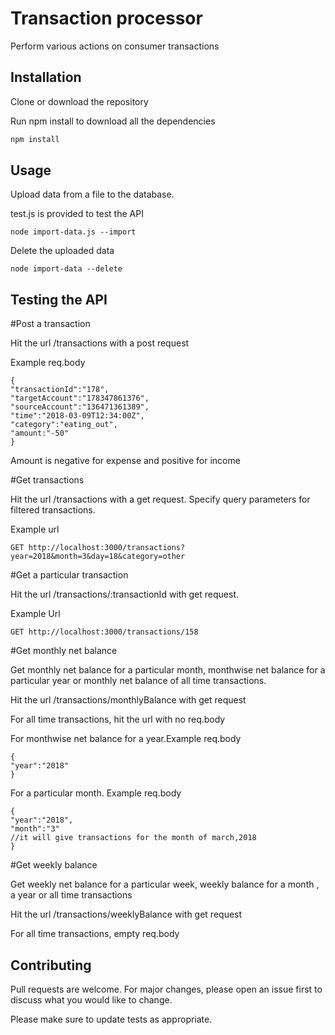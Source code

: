 # Transaction processor

Perform various actions on consumer transactions

## Installation

Clone or download the repository

Run npm install to download all the dependencies

```bash
npm install
```

## Usage

Upload data from a file to the database.

test.js is provided to test the API
```
node import-data.js --import
```
Delete the uploaded data
```
node import-data --delete
```

## Testing the API

#Post a transaction

Hit the url /transactions with a post request

Example req.body
```
{
"transactionId":"178",
"targetAccount":"178347861376",
"sourceAccount":"136471361389",
"time":"2018-03-09T12:34:00Z",
"category":"eating_out",
"amount:"-50"
}
```
Amount is negative for expense and positive for income

#Get transactions

Hit the url /transactions with a get request. Specify query parameters for filtered transactions.

Example url

```
GET http://localhost:3000/transactions?year=2018&month=3&day=18&category=other
```

#Get a particular transaction

Hit the url /transactions/:transactionId with get request.

Example Url

```
GET http://localhost:3000/transactions/158
```

#Get monthly net balance

Get monthly net balance for a particular month, monthwise net balance for a particular year or monthly net balance of all time transactions.

Hit the url /transactions/monthlyBalance with get request

For all time transactions, hit the url with no req.body

For monthwise net balance for a year.Example req.body
```
{
"year":"2018"
}
```

For a particular month. Example req.body

```
{
"year":"2018",
"month":"3"
//it will give transactions for the month of march,2018
}
```

#Get weekly balance

Get weekly net balance for a particular week, weekly balance for a month , a year or all time transactions

Hit the url /transactions/weeklyBalance with get request

For all time transactions, empty req.body




## Contributing
Pull requests are welcome. For major changes, please open an issue first to discuss what you would like to change.

Please make sure to update tests as appropriate.
